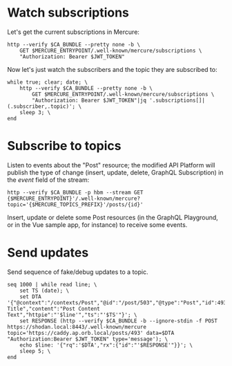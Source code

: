 # Watch subscriptions
Let's get the current subscriptions in Mercure:
```shell (fish)
http --verify $CA_BUNDLE --pretty none -b \
	GET $MERCURE_ENTRYPOINT/.well-known/mercure/subscriptions \
	"Authorization: Bearer $JWT_TOKEN"
```
Now let's just watch the subscribers and the topic they are subscribed to:
```shell (fish)
while true; clear; date; \
	http --verify $CA_BUNDLE --pretty none -b \
		GET $MERCURE_ENTRYPOINT/.well-known/mercure/subscriptions \
		"Authorization: Bearer $JWT_TOKEN"|jq '.subscriptions[]|(.subscriber,.topic)'; \
	sleep 3; \
end
```
# Subscribe to topics
Listen to events about the "Post" resource; the modified API Platform will publish the type of change (insert, update, delete, GraphQL Subscription) in the _event_ field of the stream:
```shell (fish)
http --verify $CA_BUNDLE -p hbm --stream GET {$MERCURE_ENTRYPOINT}'/.well-known/mercure?topic='{$MERCURE_TOPICS_PREFIX}'/posts/{id}'
```
Insert, update or delete some Post resources (in the GraphQL Playground, or in the Vue sample app, for instance) to receive some events.
# Send updates
Send sequence of fake/debug updates to a topic. 
```shell
seq 1000 | while read line; \
    set TS (date); \
    set DTA '{"@context":"/contexts/Post","@id":"/post/503","@type":"Post","id":493,"title":"Post Title","content":"Post Content Text","httpie":"'$line'","ts":"'$TS'"}'; \
    set RESPONSE (http --verify $CA_BUNDLE -b --ignore-stdin -f POST https://shodan.local:8443/.well-known/mercure topic='https://caddy.ap.orb.local/posts/493' data=$DTA "Authorization:Bearer $JWT_TOKEN" type='message'); \
    echo $line: '{"rq":'$DTA',"rx":{"id":"'$RESPONSE'"}}'; \
    sleep 5; \
end
```
